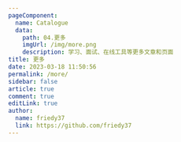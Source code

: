 ```yaml
---
pageComponent:
  name: Catalogue
  data:
    path: 04.更多
    imgUrl: /img/more.png
    description: 学习、面试、在线工具等更多文章和页面
title: 更多
date: 2023-03-18 11:50:56
permalink: /more/
sidebar: false
article: true
comment: true
editLink: true
author:
  name: friedy37
  link: https://github.com/friedy37
---
```

